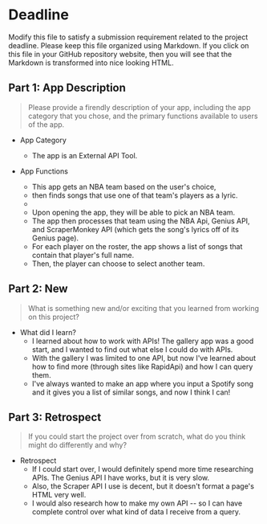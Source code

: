 # Deadline

Modify this file to satisfy a submission requirement related to the project
deadline. Please keep this file organized using Markdown. If you click on
this file in your GitHub repository website, then you will see that the
Markdown is transformed into nice looking HTML.

## Part 1: App Description

> Please provide a firendly description of your app, including the app
> category that you chose, and the primary functions available to users
> of the app.

* App Category
  - The app is an External API Tool. 

* App Functions
  - This app gets an NBA team based on the user's choice,
  - then finds songs that use one of that team's players as a lyric.
  -
  - Upon opening the app, they will be able to pick an NBA team.
  - The app then processes that team using the NBA Api, Genius API, and ScraperMonkey API (which gets the song's lyrics off of its Genius page).
  - For each player on the roster, the app shows a list of songs that contain that player's full name.
  - Then, the player can choose to select another team. 
                

## Part 2: New

> What is something new and/or exciting that you learned from working
> on this project?

* What did I learn?
  - I learned about how to work with APIs! The gallery app was a good start, and I wanted to find out what else I could do with APIs.
  - With the gallery I was limited to one API, but now I've learned about how to find more (through sites like RapidApi) and how I can query them.
  - I've always wanted to make an app where you input a Spotify song and it gives you a list of similar songs, and now I think I can!

## Part 3: Retrospect

> If you could start the project over from scratch, what do
> you think might do differently and why?
        
* Retrospect
  - If I could start over, I would definitely spend more time researching APIs. The Genius API I have works, but it is very slow.
  - Also, the Scraper API I use is decent, but it doesn't format a page's HTML very well.
  - I would also research how to make my own API -- so I can have complete control over what kind of data I receive from a query.